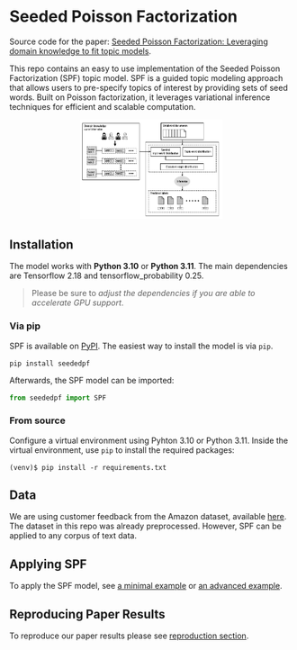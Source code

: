 # Seeded Poisson Factorization

Source code for the paper: [Seeded Poisson Factorization: Leveraging domain knowledge to fit topic models](https://arxiv.org/abs/2503.02741).

This repo contains an easy to use implementation of the Seeded Poisson Factorization (SPF) topic model. SPF is a guided topic modeling approach that allows users to pre-specify topics of interest by providing sets of seed words. Built on Poisson factorization, it leverages variational inference techniques for efficient and scalable computation. 

<p>
    <div align="center">
        <img src="./seededpf/spf_graphical.PNG" width="50%" alt/>
    </div>
</p>



## Installation

The model works with **Python 3.10** or **Python 3.11**. The main dependencies are Tensorflow 2.18 and tensorflow_probability 0.25. 

> Please be sure to _adjust the dependencies if you are able to accelerate GPU support_.

### Via pip

SPF is available on [PyPI](https://pypi.org/project/seededPF/). The easiest way to install the model is via `pip`.

```{bash}
pip install seededpf
```

Afterwards, the SPF model can be imported:
```python
from seededpf import SPF
```


### From source
Configure a virtual environment using Pyhton 3.10 or Python 3.11. Inside the virtual environment, use `pip` to install the required packages:

```{bash}
(venv)$ pip install -r requirements.txt
```

## Data

We are using customer feedback from the Amazon dataset, available [here](https://www.kaggle.com/datasets/kashnitsky/hierarchical-text-classification). The dataset in this repo was already preprocessed. However, SPF can be applied to any corpus of text data.


## Applying SPF

To apply the SPF model, see [a minimal example](minimal_example.ipynb) or [an advanced example](analysis/examples/SPF_example_notebook.ipynb).


## Reproducing Paper Results

To reproduce our paper results please see [reproduction section](https://github.com/BPro2410/Seeded-Poisson-Factorization/tree/main/analysis/reproduction).